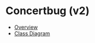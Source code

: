 # Concertbug (v2)

- [Overview](https://docs.google.com/document/d/1LQvc6JSZblEMstAgsUkg_fFnjt5LMhc5YHWmB8zfad0/edit?usp=sharing)
- [Class Diagram](https://drive.google.com/file/d/1nfRYIGx9ARoaZmFSjmt5Q28UsofrOQZ8/view?usp=sharing)
